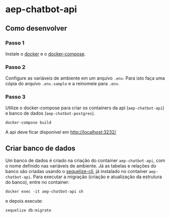 # aep-chatbot-api

## Como desenvolver

### Passo 1

Instale o [docker](https://docs.docker.com/install/) e o [docker-compose](https://docs.docker.com/compose/install/).

### Passo 2

Configure as variáveis de ambiente em um arquivo `.env`. Para isto faça uma cópia do arquivo `.env.sample` e a reinomeie para `.env`.
 
### Passo 3

Utilize o docker-compose para criar os containers da api (`aep-chatbot-api`) e banco de dados (`aep-chatbot-postgres`).

```
docker-compose build
```

A api deve ficar disponível em [http://localhost:3232/](http://localhost:3232/)

## Criar banco de dados

Um banco de dados é criado na criação do container `aep-chatbot-api`, com o nome definido nas variáveis de ambiente. Já as tabelas e relações do banco são criadas usando o [sequelize-cli](https://sequelize.org/master/manual/migrations.html), já instalado no container `aep-chatbot-api`. Para executar a migração (criação e atualização da estrutura do banco), entre no container:

```
docker exec -it aep-chatbot-api sh
```

e depois execute:

```
sequelize db:migrate
```
